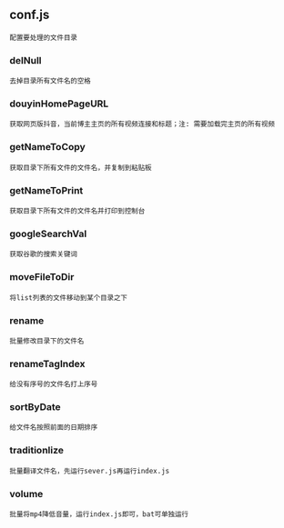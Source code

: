 ## conf.js
    配置要处理的文件目录
### delNull
    去掉目录所有文件名的空格
### douyinHomePageURL
    获取网页版抖音，当前博主主页的所有视频连接和标题；注: 需要加载完主页的所有视频
### getNameToCopy 
    获取目录下所有文件的文件名，并复制到粘贴板
### getNameToPrint
    获取目录下所有文件的文件名并打印到控制台
### googleSearchVal
    获取谷歌的搜索关键词
### moveFileToDir
    将list列表的文件移动到某个目录之下
### rename
    批量修改目录下的文件名
### renameTagIndex
    给没有序号的文件名打上序号
### sortByDate
    给文件名按照前面的日期排序
### traditionlize
    批量翻译文件名，先运行sever.js再运行index.js
### volume
    批量将mp4降低音量，运行index.js即可，bat可单独运行
